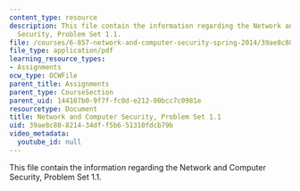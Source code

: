 ```yaml
---
content_type: resource
description: This file contain the information regarding the Network and Computer
  Security, Problem Set 1.1.
file: /courses/6-857-network-and-computer-security-spring-2014/39ae8c80821434dff5b651310fdcb79b_MIT6_857S14_1.1.pdf
file_type: application/pdf
learning_resource_types:
- Assignments
ocw_type: OCWFile
parent_title: Assignments
parent_type: CourseSection
parent_uid: 144107b0-9f7f-fc0d-e212-00bcc7c0981e
resourcetype: Document
title: Network and Computer Security, Problem Set 1.1
uid: 39ae8c80-8214-34df-f5b6-51310fdcb79b
video_metadata:
  youtube_id: null
---
```

This file contain the information regarding the Network and Computer Security, Problem Set 1.1.

